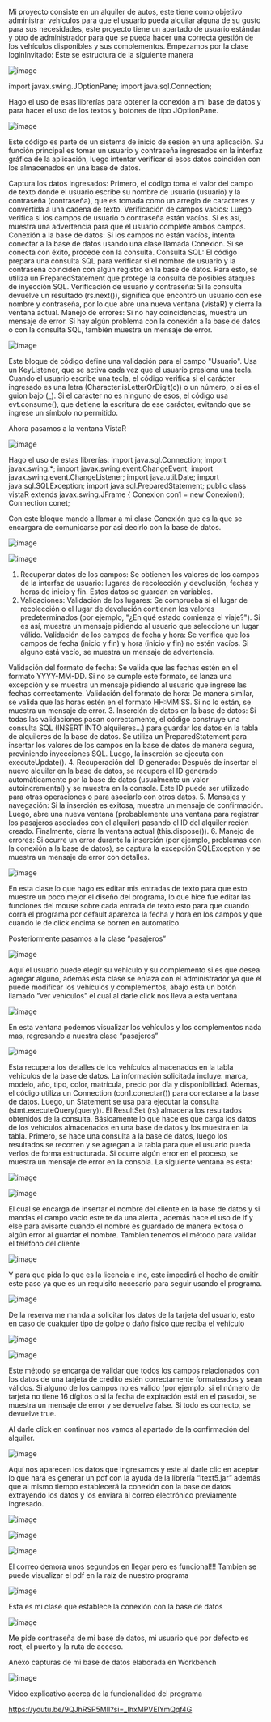 Mi proyecto consiste en un alquiler de autos, este tiene como objetivo administrar vehículos para que el usuario pueda alquilar alguna de su gusto para sus necesidades, este proyecto tiene un apartado de usuario estándar y otro de administrador para que se pueda hacer una correcta gestión de los vehículos disponibles y sus complementos.
Empezamos por la clase loginInvitado:
Este se estructura de la siguiente manera

![image](https://github.com/user-attachments/assets/16d14b41-f505-425a-8ede-57936b22269f)
 


import javax.swing.JOptionPane;
import java.sql.Connection;

Hago el uso de esas librerías para obtener la conexión a mi base de datos y para hacer el uso de los textos y botones de tipo JOptionPane.


![image](https://github.com/user-attachments/assets/3434e7f8-1cf9-4acc-aa7a-064f8c305680)


Este código es parte de un sistema de inicio de sesión en una aplicación. Su función principal es tomar un usuario y contraseña ingresados en la interfaz gráfica de la aplicación, luego intentar verificar si esos datos coinciden con los almacenados en una base de datos.

Captura los datos ingresados: Primero, el código toma el valor del campo de texto donde el usuario escribe su nombre de usuario (usuario) y la contraseña (contraseña), que es tomada como un arreglo de caracteres y convertida a una cadena de texto.
Verificación de campos vacíos: Luego verifica si los campos de usuario o contraseña están vacíos. Si es así, muestra una advertencia para que el usuario complete ambos campos.
Conexión a la base de datos: Si los campos no están vacíos, intenta conectar a la base de datos usando una clase llamada Conexion. Si se conecta con éxito, procede con la consulta.
Consulta SQL: El código prepara una consulta SQL para verificar si el nombre de usuario y la contraseña coinciden con algún registro en la base de datos. Para esto, se utiliza un PreparedStatement que protege la consulta de posibles ataques de inyección SQL.
Verificación de usuario y contraseña: Si la consulta devuelve un resultado (rs.next()), significa que encontró un usuario con ese nombre y contraseña, por lo que abre una nueva ventana (vistaR) y cierra la ventana actual.
Manejo de errores: Si no hay coincidencias, muestra un mensaje de error. Si hay algún problema con la conexión a la base de datos o con la consulta SQL, también muestra un mensaje de error.



![image](https://github.com/user-attachments/assets/70e48b1d-7b0f-4249-be67-81d1e62fcddb)

 
Este bloque de código define una validación para el campo "Usuario". Usa un KeyListener, que se activa cada vez que el usuario presiona una tecla.
Cuando el usuario escribe una tecla, el código verifica si el carácter ingresado es una letra (Character.isLetterOrDigit(c)) o un número, o si es el guion bajo (_).
Si el carácter no es ninguno de esos, el código usa evt.consume(), que detiene la escritura de ese carácter, evitando que se ingrese un símbolo no permitido.



Ahora pasamos a la ventana VistaR


![image](https://github.com/user-attachments/assets/3b112bbc-5d92-4874-8d41-11c5b7e24445)



Hago el uso de estas librerías:
import java.sql.Connection;
import javax.swing.*; 
import javax.swing.event.ChangeEvent; 
import javax.swing.event.ChangeListener; 
import java.util.Date; 
import java.sql.SQLException;
import java.sql.PreparedStatement;
public class vistaR extends javax.swing.JFrame {
    Conexion con1 = new Conexion();
    Connection conet;

Con este bloque mando a llamar a mi clase Conexión que es la que se encargara de comunicarse por asi decirlo con la base de datos.


![image](https://github.com/user-attachments/assets/e37541f7-43e0-4c47-a02d-5e6beefb1f7f)


![image](https://github.com/user-attachments/assets/ed68dc7a-46f4-4865-8e84-bf8a9f8cfe33)

1. Recuperar datos de los campos:
Se obtienen los valores de los campos de la interfaz de usuario: lugares de recolección y devolución, fechas y horas de inicio y fin. Estos datos se guardan en variables.
2. Validaciones:
Validación de los lugares:
Se comprueba si el lugar de recolección o el lugar de devolución contienen los valores predeterminados (por ejemplo, "¿En qué estado comienza el viaje?"). Si es así, muestra un mensaje pidiendo al usuario que seleccione un lugar válido.
Validación de los campos de fecha y hora:
Se verifica que los campos de fecha (inicio y fin) y hora (inicio y fin) no estén vacíos. Si alguno está vacío, se muestra un mensaje de advertencia.

Validación del formato de fecha:
Se valida que las fechas estén en el formato YYYY-MM-DD. Si no se cumple este formato, se lanza una excepción y se muestra un mensaje pidiendo al usuario que ingrese las fechas correctamente.
Validación del formato de hora:
De manera similar, se valida que las horas estén en el formato HH:MM:SS. Si no lo están, se muestra un mensaje de error.
3. Inserción de datos en la base de datos:
Si todas las validaciones pasan correctamente, el código construye una consulta SQL (INSERT INTO alquileres...) para guardar los datos en la tabla de alquileres de la base de datos.
Se utiliza un PreparedStatement para insertar los valores de los campos en la base de datos de manera segura, previniendo inyecciones SQL.
Luego, la inserción se ejecuta con executeUpdate().
4. Recuperación del ID generado:
Después de insertar el nuevo alquiler en la base de datos, se recupera el ID generado automáticamente por la base de datos (usualmente un valor autoincremental) y se muestra en la consola. Este ID puede ser utilizado para otras operaciones o para asociarlo con otros datos.
5. Mensajes y navegación:
Si la inserción es exitosa, muestra un mensaje de confirmación.
Luego, abre una nueva ventana (probablemente una ventana para registrar los pasajeros asociados con el alquiler) pasando el ID del alquiler recién creado.
Finalmente, cierra la ventana actual (this.dispose()).
6. Manejo de errores:
Si ocurre un error durante la inserción (por ejemplo, problemas con la conexión a la base de datos), se captura la excepción SQLException y se muestra un mensaje de error con detalles.


![image](https://github.com/user-attachments/assets/573ab2d3-b5bc-44ce-a7ea-c36b8a314872)


En esta clase lo que hago es editar mis entradas de texto para que esto muestre un poco mejor el diseño del programa, lo que hice fue editar las funciones del mouse sobre cada entrada de texto esto para que cuando corra el programa por default aparezca la fecha y hora en los campos y que cuando le de click encima se borren en automatico.



Posteriormente pasamos a la clase “pasajeros”


![image](https://github.com/user-attachments/assets/160c92f2-cfac-4ad0-ba8c-43f001e91f1a)

Aquí el usuario puede elegir su vehiculo y su complemento si es que desea agregar alguno, además esta clase se enlaza con el administrador ya que él puede modificar los vehículos y complementos, abajo esta un botón llamado “ver vehículos” el cual al darle click nos lleva a esta ventana

![image](https://github.com/user-attachments/assets/2f52c5a9-6b56-49c8-8a5c-d5623f41b744)


En esta ventana podemos visualizar los vehículos y los complementos nada mas, regresando a nuestra clase “pasajeros”


![image](https://github.com/user-attachments/assets/8bf859e7-ee99-4a91-824c-03d510cfa07d)

Esta recupera los detalles de los vehículos almacenados en la tabla vehiculos de la base de datos. La información solicitada incluye: marca, modelo, año, tipo, color, matrícula, precio por día y disponibilidad.
Ademas, el código utiliza un Connection (con1.conectar()) para conectarse a la base de datos.
Luego, un Statement se usa para ejecutar la consulta (stmt.executeQuery(query)).
El ResultSet (rs) almacena los resultados obtenidos de la consulta.
Básicamente lo que hace es que carga los datos de los vehículos almacenados en una base de datos y los muestra en la tabla. Primero, se hace una consulta a la base de datos, luego los resultados se recorren y se agregan a la tabla para que el usuario pueda verlos de forma estructurada. Si ocurre algún error en el proceso, se muestra un mensaje de error en la consola.
La siguiente ventana es esta:


![image](https://github.com/user-attachments/assets/ebf935b8-9a56-4703-b2bc-b387da0c5201)

![image](https://github.com/user-attachments/assets/2fb491ed-9499-40e6-b3ec-2ab54c5fc461)

El cual se encarga de insertar el nombre del cliente en la base de datos y si mandas el campo vacio este te da una alerta , además hace el uso de if y else para avisarte cuando el nombre es guardado de manera exitosa o algún error al guardar el nombre.
Tambien tenemos el método para validar el teléfono del cliente

![image](https://github.com/user-attachments/assets/732216ce-2d89-4f73-b86a-a15e3fa0fb73)

Y para que pida lo que es la licencia e ine, este impedirá el hecho de omitir este paso ya que es un requisito necesario para seguir usando el programa.

![image](https://github.com/user-attachments/assets/38d6f462-8fd7-4b91-84ce-7297a17f000c)

De la reserva me manda a solicitar los datos de la tarjeta del usuario, esto en caso de cualquier tipo de golpe o daño físico que reciba el vehiculo


![image](https://github.com/user-attachments/assets/3a4dc1bc-3d2f-4511-817b-b40ee8de58d1)


![image](https://github.com/user-attachments/assets/78cb384b-9c80-493b-800f-02e8e86e1884)



Este método se encarga de validar que todos los campos relacionados con los datos de una tarjeta de crédito estén correctamente formateados y sean válidos. Si alguno de los campos no es válido (por ejemplo, si el número de tarjeta no tiene 16 dígitos o si la fecha de expiración está en el pasado), se muestra un mensaje de error y se devuelve false. Si todo es correcto, se devuelve true.



Al darle click en continuar nos vamos al apartado de la confirmación del alquiler.


 ![image](https://github.com/user-attachments/assets/2fa3f9a3-4404-4b38-b178-2152d8772d2a)


Aquí nos aparecen los datos que ingresamos y este al darle clic en aceptar lo que hará es generar un pdf con la ayuda de la librería “itext5.jar” además que al mismo tiempo establecerá la conexión con la base de datos extrayendo los datos y los enviara al correo electrónico previamente ingresado.

![image](https://github.com/user-attachments/assets/c312e7c3-c4eb-4fa3-bce4-ba3214ebf925)

![image](https://github.com/user-attachments/assets/ba00bd18-8191-4464-a22f-622dcab76729)

![image](https://github.com/user-attachments/assets/e397e393-fec8-4181-8cd3-40d83e5e1a53)


El correo demora unos segundos en llegar pero es funcional!!!
Tambien se puede visualizar el pdf en la raíz de nuestro programa


![image](https://github.com/user-attachments/assets/63decea9-b9f2-4925-bf3c-7db4cb0b303d)

Esta es mi clase que establece la conexión con la base de datos


![image](https://github.com/user-attachments/assets/8af92653-bebb-45d9-868e-22abc405f968)


Me pide contraseña de mi base de datos, mi usuario que por defecto es root, el puerto y la ruta de acceso.




Anexo capturas de mi base de datos elaborada en Workbench


![image](https://github.com/user-attachments/assets/a1150595-6140-4078-a915-5dc1a2cb184b)



Video explicativo acerca de la funcionalidad del programa


https://youtu.be/9QJhRSP5MlI?si=_IhxMPVEIYmQqf4G
